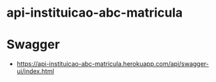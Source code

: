 # api-instituicao-abc-matricula

# Swagger

- https://api-instituicao-abc-matricula.herokuapp.com/api/swagger-ui/index.html
